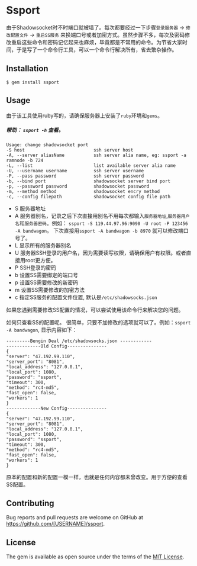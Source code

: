 # Ssport

由于Shadowsocket时不时端口就被墙了。每次都要经过一下步骤`登录服务器` -> `修改配置文件` -> `重启SS服务` 来换端口号或者加密方式。虽然步骤不多，每次及密码修改重启这些命令和密码记忆起来也麻烦，毕竟都是不常用的命令。为节省大家时间，于是写了一个命令行工具，可以一个命令行解决所有，省去繁杂操作。

## Installation

    $ gem install ssport

## Usage

由于该工具使用ruby写的，请确保服务器上安装了`ruby`环境和`gems`。

##### 帮助： `ssport -h` 查看。

    Usage: change shadowsocket port
    -S host                          ssh server host
    -A, --server aliasName           ssh server alia name, eg: ssport -a ramnode -b 724
    -L, --list                       list available server alia name
    -U, --username username          ssh server username
    -P, --pass password              ssh server password
    -b, --bind port                  shadowsocket server bind port
    -p, --password password          shadowsocket password
    -m, --method method              shadowsocket encry method
    -c, --config filepath            shadowsocket config file path


* S 服务器地址 
* A 服务器别名，记录之后下次直接用别名不用每次都输入`服务器地址`,`服务器用户名`和`服务器密码`。例如： `ssport -S 119.44.97.96:9090 -U root -P 123456 -A bandwagon`。 下次直接用`ssport -A bandwagon -b 8970` 就可以修改端口号了。
* L 显示所有的服务器别名
* U 服务器SSH登录的用户名，因为需要读写权限，请确保用户有权限。或者直接用root更方便。
* P SSH登录的密码
* b 设置SS需要绑定的端口号
* p 设置SS需要修改的新密码
* m 设置SS需要修改的加密方法
* c 指定SS服务的配置文件位置, 默认是`/etc/shadowsocks.json`

如果您遇到需要修改SS配置的情况，可以尝试使用该命令行来解决您的问题。

如何只查看SS的配置呢。 很简单，只要不加修改的选项就可以了。例如：`ssport -A bandwagon`, 显示内容如下：

    ---------Bengin Deal /etc/shadowsocks.json ------------
    -------------Old Config---------------
    {
    "server": "47.192.99.110",
    "server_port": "8081",
    "local_address": "127.0.0.1",
    "local_port": 1080,
    "password": "ssport",
    "timeout": 300,
    "method": "rc4-md5",
    "fast_open": false,
    "workers": 1
    }
    -------------New Config---------------
    {
    "server": "47.192.99.110",
    "server_port": "8081",
    "local_address": "127.0.0.1",
    "local_port": 1080,
    "password": "ssport",
    "timeout": 300,
    "method": "rc4-md5",
    "fast_open": false,
    "workers": 1
    }

原本的配置和新的配置一模一样，也就是任何内容都未曾改变。用于方便的查看SS配置。



## Contributing

Bug reports and pull requests are welcome on GitHub at https://github.com/[USERNAME]/ssport.

## License

The gem is available as open source under the terms of the [MIT License](https://opensource.org/licenses/MIT).
